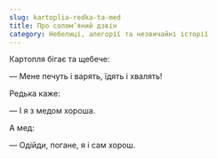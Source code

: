 ```yaml
---
slug: kartoplia-redka-ta-med
title: Про солом’яний дзвін
category: Небелиці, алегорії та незвичайні історії
---
```

Картопля бігає та щебече:

— Мене печуть і варять, їдять і хвалять!

Редька каже:

— І я з медом хороша.

А мед:

— Одійди, погане, я і сам хорош.
